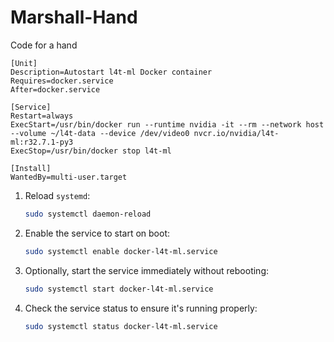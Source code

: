 # Marshall-Hand
Code for a hand 

```
[Unit]
Description=Autostart l4t-ml Docker container
Requires=docker.service
After=docker.service

[Service]
Restart=always
ExecStart=/usr/bin/docker run --runtime nvidia -it --rm --network host --volume ~/l4t-data --device /dev/video0 nvcr.io/nvidia/l4t-ml:r32.7.1-py3
ExecStop=/usr/bin/docker stop l4t-ml

[Install]
WantedBy=multi-user.target

```



1. Reload `systemd`:
   
   ```bash
   sudo systemctl daemon-reload
   ```

2. Enable the service to start on boot:
   
   ```bash
   sudo systemctl enable docker-l4t-ml.service
   ```

3. Optionally, start the service immediately without rebooting:
   
   ```bash
   sudo systemctl start docker-l4t-ml.service
   ```

4. Check the service status to ensure it's running properly:
   
   ```bash
   sudo systemctl status docker-l4t-ml.service
   ```
